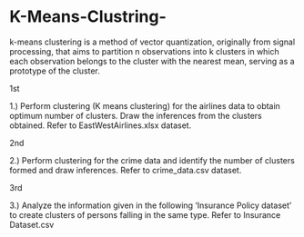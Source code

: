 # K-Means-Clustring-
k-means clustering is a method of vector quantization, originally from signal processing, that aims to partition n observations into k clusters in which each observation belongs to the cluster with the nearest mean, serving as a prototype of the cluster.


1st 

1.)	Perform clustering (K means clustering) for the airlines data to obtain optimum number of clusters. Draw the inferences from the clusters obtained. Refer to EastWestAirlines.xlsx dataset.
 
2nd

2.)	Perform clustering for the crime data and identify the number of clusters formed and draw inferences. Refer to crime_data.csv dataset.

3rd

3.)	Analyze the information given in the following ‘Insurance Policy dataset’ to create clusters of persons falling in the same type. Refer to Insurance Dataset.csv
